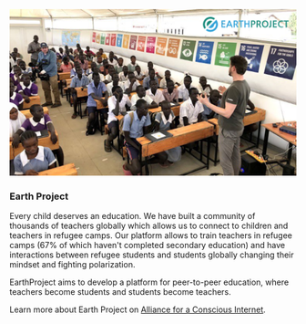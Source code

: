 ![Earth Project logo](./img/earthproject.png)

### Earth Project

Every child deserves an education. We have built a community of thousands of teachers globally which allows us to connect to children and teachers in refugee camps. Our platform allows to train teachers in refugee camps (67% of which haven't completed secondary education) and have interactions between refugee students and students globally changing their mindset and fighting polarization.

EarthProject aims to develop a platform for peer-to-peer education, where teachers become students and students become teachers.

Learn more about Earth Project on [Alliance for a Conscious Internet](https://www.consciousinternet.org/#/projects/EarthProject).